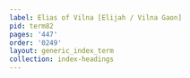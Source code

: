```yaml
---
label: Elias of Vilna [Elijah / Vilna Gaon]
pid: term82
pages: '447'
order: '0249'
layout: generic_index_term
collection: index-headings
---
```


